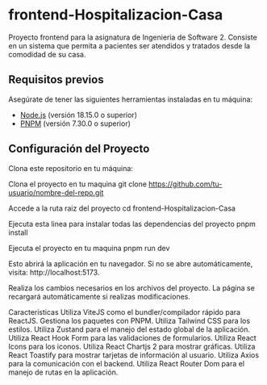 # frontend-Hospitalizacion-Casa

Proyecto frontend para la asignatura de Ingenieria de Software 2. Consiste en un sistema que permita a pacientes ser atendidos y tratados desde la comodidad de su casa. 

## Requisitos previos

Asegúrate de tener las siguientes herramientas instaladas en tu máquina:

- [Node.js](https://nodejs.org) (versión 18.15.0 o superior)
- [PNPM](https://pnpm.io) (versión 7.30.0 o superior)

## Configuración del Proyecto

Clona este repositorio en tu máquina:
 
   Clona el proyecto en tu maquina
   git clone https://github.com/tu-usuario/nombre-del-repo.git
   
   Accede a la ruta raiz del proyecto
   cd frontend-Hospitalizacion-Casa
   
   Ejecuta esta linea para instalar todas las dependencias del proyecto
   pnpm install

   Ejecuta el proyecto en tu maquina
   pnpm run dev

   Esto abrirá la aplicación en tu navegador. Si no se abre automáticamente, visita: http://localhost:5173.

   Realiza los cambios necesarios en los archivos del proyecto. La página se recargará automáticamente si realizas modificaciones.
   
Características
Utiliza ViteJS como el bundler/compilador rápido para ReactJS.
Gestiona los paquetes con PNPM.
Utiliza Tailwind CSS para los estilos.
Utiliza Zustand para el manejo del estado global de la aplicación.
Utiliza React Hook Form para las validaciones de formularios.
Utiliza React Icons para los iconos.
Utiliza React Chartjs 2 para mostrar gráficas.
Utiliza React Toastify para mostrar tarjetas de información al usuario.
Utiliza Axios para la comunicación con el backend.
Utiliza React Router Dom para el manejo de rutas en la aplicación.
